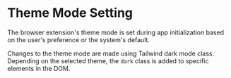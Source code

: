 # Theme Mode Setting

The browser extension's theme mode is set during app initialization based on the user's preference or the system's default.

Changes to the theme mode are made using Tailwind dark mode class. Depending on the selected theme, the `dark` class is added to specific elements in the DOM.